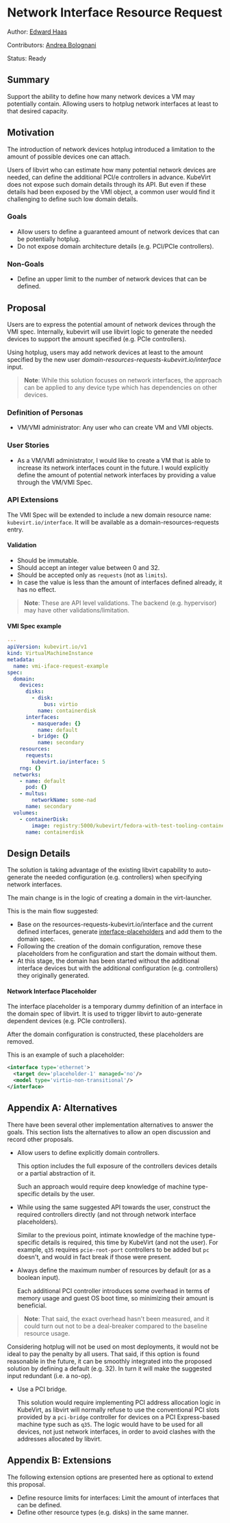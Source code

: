 # Network Interface Resource Request

Author: [Edward Haas](edwardh@redhat.com)

Contributors: [Andrea Bolognani](abologna@redhat.com)

Status: Ready

## Summary
Support the ability to define how many network devices a VM may potentially contain.
Allowing users to hotplug network interfaces at least to that desired capacity.

## Motivation
The introduction of network devices hotplug introduced a limitation
to the amount of possible devices one can attach.

Users of libvirt who can estimate how many potential network devices are needed,
can define the additional PCI/e controllers in advance.
KubeVirt does not expose such domain details through its API.
But even if these details had been exposed by the VMI object,
a common user would find it challenging to define such low domain details.

### Goals
- Allow users to define a guaranteed amount of network devices that can be potentially hotplug.
- Do not expose domain architecture details (e.g. PCI/PCIe controllers).

### Non-Goals
- Define an upper limit to the number of network devices that can be defined. 

## Proposal
Users are to express the potential amount of network devices through
the VMI spec.
Internally, kubevirt will use libvirt logic to generate the needed
devices to support the amount specified (e.g. PCIe controllers).

Using hotplug, users may add network devices at least to the amount specified
by the new user *domain-resources-requests-kubevirt.io/interface* input.

> **Note**: While this solution focuses on network interfaces, the approach can be
> applied to any device type which has dependencies on other devices.

### Definition of Personas
- VM/VMI administrator: Any user who can create VM and VMI objects.

### User Stories
- As a VM/VMI administrator, I would like to create a VM that is able
  to increase its network interfaces count in the future.
  I would explicitly define the amount of potential network interfaces
  by providing a value through the VM/VMI Spec.

### API Extensions
The VMI Spec will be extended to include a new domain resource name: `kubevirt.io/interface`.
It will be available as a domain-resources-requests entry.

#### Validation
- Should be immutable.
- Should accept an integer value between 0 and 32.
- Should be accepted only as `requests` (not as `limits`).
- In case the value is less than the amount of interfaces defined already,
  it has no effect.

> **Note**: These are API level validations. The backend (e.g. hypervisor)
> may have other validations/limitation.

#### VMI Spec example
```yaml
---
apiVersion: kubevirt.io/v1
kind: VirtualMachineInstance
metadata:
  name: vmi-iface-request-example
spec:
  domain:
    devices:
      disks:
        - disk:
            bus: virtio
          name: containerdisk
      interfaces:
        - masquerade: {}
          name: default
        - bridge: {}
          name: secondary
    resources:
      requests:
        kubevirt.io/interface: 5
    rng: {}
  networks:
    - name: default
      pod: {}
    - multus:
        networkName: some-nad
      name: secondary 
  volumes:
    - containerDisk:
        image: registry:5000/kubevirt/fedora-with-test-tooling-container-disk:devel
      name: containerdisk
```

## Design Details
The solution is taking advantage of the existing libvirt capability to auto-generate
the needed configuration (e.g. controllers) when specifying network interfaces.

The main change is in the logic of creating a domain in the virt-launcher.

This is the main flow suggested:
- Base on the resources-requests-kubevirt.io/interface and the current defined interfaces, generate
  [interface-placeholders](#network-interface-placeholder) and add them to the domain spec.
- Following the creation of the domain configuration, remove these placeholders
  from he configuration and start the domain without them.
- At this stage, the domain has been started without the additional interface devices
  but with the additional configuration (e.g. controllers) they originally generated.

#### Network Interface Placeholder
The interface placeholder is a temporary dummy definition of an interface in the domain spec
of libvirt. It is used to trigger libvirt to auto-generate dependent devices (e.g. PCIe controllers).

After the domain configuration is constructed, these placeholders are removed.

This is an example of such a placeholder:
```xml
<interface type='ethernet'>
  <target dev='placeholder-1' managed='no'/>
  <model type='virtio-non-transitional'/>
</interface>
```

## Appendix A: Alternatives
There have been several other implementation alternatives to answer the goals.
This section lists the alternatives to allow an open discussion and record other proposals.

- Allow users to define explicitly domain controllers.

  This option includes the full exposure of the controllers devices details or a partial
  abstraction of it.

  Such an approach would require deep knowledge of machine type-specific details
  by the user.

- While using the same suggested API towards the user, construct the required controllers
  directly (and not through network interface placeholders).

  Similar to the previous point, intimate knowledge of the machine type-specific details
  is required, this time by KubeVirt (and not the user).
  For example, `q35` requires `pcie-root-port` controllers to be added but `pc` doesn't,
  and would in fact break if those were present.

- Always define the maximum number of resources by default (or as a boolean input).

  Each additional PCI controller introduces some overhead in terms of memory usage and
  guest OS boot time, so minimizing their amount is beneficial.

> **Note**: That said, the exact overhead hasn't been measured, and it could turn out
  not to be a deal-breaker compared to the baseline resource usage.

  Considering hotplug will not be used on most deployments, it would not be ideal
  to pay the penalty by all users.
  That said, if this option is found reasonable in the future, it can be smoothly
  integrated into the proposed solution by defining a default (e.g. 32).
  In turn it will make the suggested input redundant (i.e. a no-op).

- Use a PCI bridge.

  This solution would require implementing PCI address allocation logic in KubeVirt,
  as libvirt will normally refuse to use the conventional PCI slots provided by
  a `pci-bridge` controller for devices on a PCI Express-based machine type such as `q35`.
  The logic would have to be used for all devices, not just network interfaces,
  in order to avoid clashes with the addresses allocated by libvirt.

## Appendix B: Extensions
The following extension options are presented here as optional to extend this proposal.

- Define resource limits for interfaces: Limit the amount of interfaces that can be defined.
- Define other resource types (e.g. disks) in the same manner.
